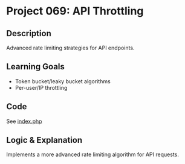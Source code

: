 # Project 069: API Throttling

## Description
Advanced rate limiting strategies for API endpoints.

## Learning Goals
- Token bucket/leaky bucket algorithms
- Per-user/IP throttling

## Code
See [index.php](index.php)

## Logic & Explanation
Implements a more advanced rate limiting algorithm for API requests.

